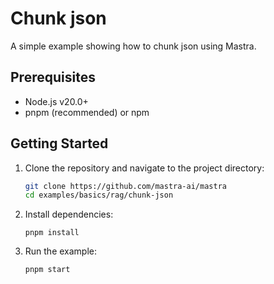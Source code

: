 # Chunk json

A simple example showing how to chunk json using Mastra.

## Prerequisites

- Node.js v20.0+
- pnpm (recommended) or npm

## Getting Started

1. Clone the repository and navigate to the project directory:

   ```bash
   git clone https://github.com/mastra-ai/mastra
   cd examples/basics/rag/chunk-json
   ```

2. Install dependencies:

   ```
   pnpm install
   ```

3. Run the example:

   ```bash
   pnpm start
   ```
